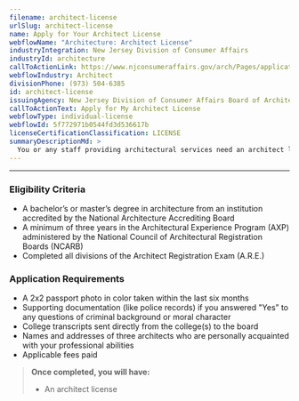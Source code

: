 ```yaml
---
filename: architect-license
urlSlug: architect-license
name: Apply for Your Architect License
webflowName: "Architecture: Architect License"
industryIntegration: New Jersey Division of Consumer Affairs
industryId: architecture
callToActionLink: https://www.njconsumeraffairs.gov/arch/Pages/applications.aspx
webflowIndustry: Architect
divisionPhone: (973) 504-6385
id: architect-license
issuingAgency: New Jersey Division of Consumer Affairs Board of Architects
callToActionText: Apply for My Architect License
webflowType: individual-license
webflowId: 5f772971b0544fd3d536617b
licenseCertificationClassification: LICENSE
summaryDescriptionMd: >
  You or any staff providing architectural services need an architect license.
---
```


---

### Eligibility Criteria

- A bachelor’s or master’s degree in architecture from an institution accredited by the National Architecture Accrediting Board
- A minimum of three years in the Architectural Experience Program (AXP) administered by the National Council of Architectural Registration Boards (NCARB)
- Completed all divisions of the Architect Registration Exam (A.R.E.)

### Application Requirements

- A 2x2 passport photo in color taken within the last six months
- Supporting documentation (like police records) if you answered "Yes” to any questions of criminal background or moral character
- College transcripts sent directly from the college(s) to the board
- Names and addresses of three architects who are personally acquainted with your professional abilities
- Applicable fees paid

> **Once completed, you will have:**
>
> - An architect license
